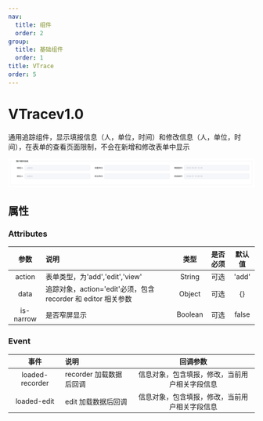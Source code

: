 ```yaml
---
nav:
  title: 组件
  order: 2
group:
  title: 基础组件
  order: 1
title: VTrace
order: 5
---
```


# VTrace<Badge>v1.0</Badge>

通用追踪组件，显示填报信息（人，单位，时间）和修改信息（人，单位，时间），在表单的查看页面限制，不会在新增和修改表单中显示

![Trace](../assets/base-component/trace.png)

## 属性

### Attributes

|  参数  | 说明                                                          |  类型  | 是否必须 | 默认值 |
| :----: | :------------------------------------------------------------ | :----: | :------: | :----: |
| action | 表单类型，为'add','edit','view'                               | String |   可选   | 'add'  |
|  data  | 追踪对象，action='edit'必须，包含 recorder 和 editor 相关参数 | Object |   可选   |   {}   |
| is-narrow | 是否窄屏显示                                             | Boolean |   可选   |   false   |

### Event

|      事件       | 说明                    |                    回调参数                    |
| :-------------: | :---------------------- | :--------------------------------------------: |
| loaded-recorder | recorder 加载数据后回调 | 信息对象，包含填报，修改，当前用户相关字段信息 |
|   loaded-edit   | edit 加载数据后回调     | 信息对象，包含填报，修改，当前用户相关字段信息 |
